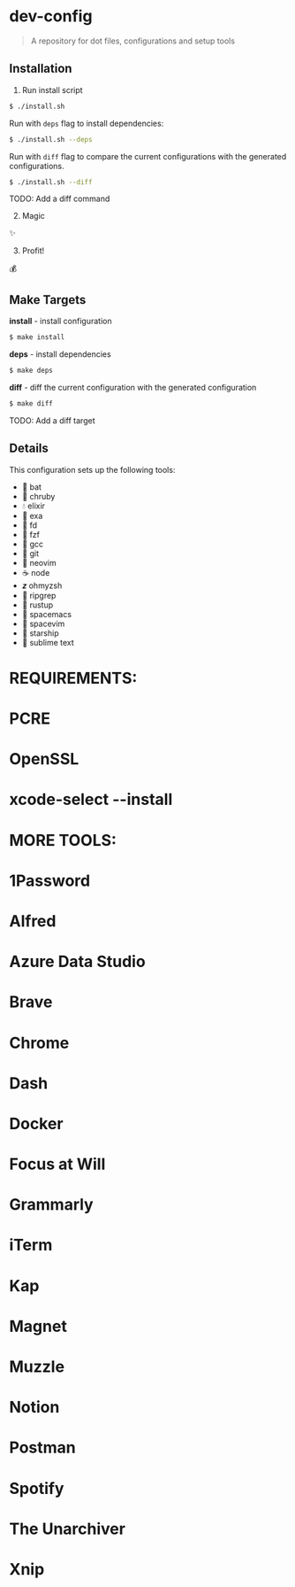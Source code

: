 # dev-config

> A repository for dot files, configurations and setup tools

## Installation

1. Run install script

```sh
$ ./install.sh
```

Run with `deps` flag to install dependencies:

```sh
$ ./install.sh --deps
```

Run with `diff` flag to compare the current configurations with the generated configurations.

```sh
$ ./install.sh --diff
```

TODO: Add a diff command

2. Magic

:sparkles:

3. Profit!

:moneybag:

## Make Targets

**install** - install configuration

```sh
$ make install
```

**deps** - install dependencies

```sh
$ make deps
```

**diff** - diff the current configuration with the generated configuration

```sh
$ make diff
```

TODO: Add a diff target

## Details

This configuration sets up the following tools:

- 🦇 bat
- 💎 chruby
- 💧 elixir
- 📝 exa
- 👀 fd
- 🐇 fzf
- 🔨 gcc
- 🌱 git
- 🔧 neovim
- ☕️ node
- 𝒛 ohmyzsh
- 🐆 ripgrep
- 🦀 rustup
- 🔧 spacemacs
- 🔧 spacevim
- 🚀 starship
- 🔧 sublime text

# REQUIREMENTS:
# PCRE
# OpenSSL
# xcode-select --install

# MORE TOOLS:
# 1Password
# Alfred
# Azure Data Studio
# Brave
# Chrome
# Dash
# Docker
# Focus at Will
# Grammarly
# iTerm
# Kap
# Magnet
# Muzzle
# Notion
# Postman
# Spotify
# The Unarchiver
# Xnip
